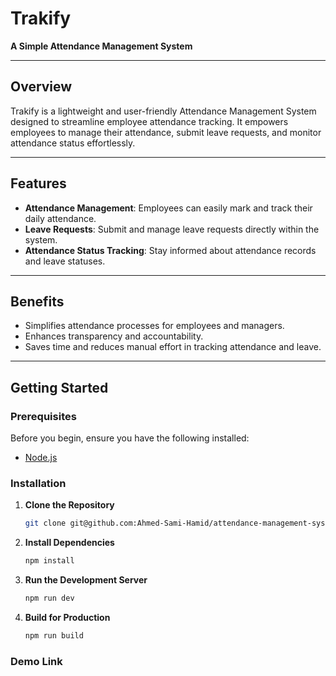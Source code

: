 # Trakify

**A Simple Attendance Management System**

---

## Overview

Trakify is a lightweight and user-friendly Attendance Management System designed to streamline employee attendance tracking. It empowers employees to manage their attendance, submit leave requests, and monitor attendance status effortlessly.

---

## Features

- **Attendance Management**: Employees can easily mark and track their daily attendance.
- **Leave Requests**: Submit and manage leave requests directly within the system.
- **Attendance Status Tracking**: Stay informed about attendance records and leave statuses.

---

## Benefits

- Simplifies attendance processes for employees and managers.
- Enhances transparency and accountability.
- Saves time and reduces manual effort in tracking attendance and leave.

---

## Getting Started

### Prerequisites

Before you begin, ensure you have the following installed:

- [Node.js](https://nodejs.org/)

### Installation

1. **Clone the Repository**
   ```bash
   git clone git@github.com:Ahmed-Sami-Hamid/attendance-management-system.git
   ```
2. **Install Dependencies**
   ```bash
   npm install
   ```
3. **Run the Development Server**
   ```bash
   npm run dev
   ```
4. **Build for Production**
   ```bash
   npm run build
   ```

### Demo Link
